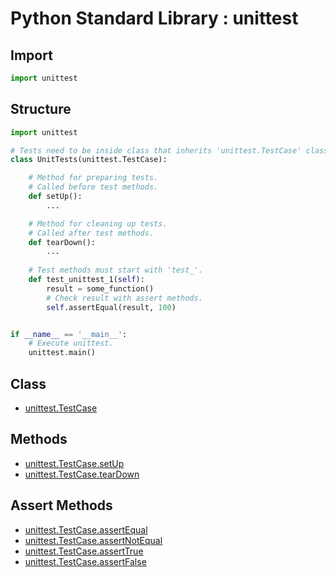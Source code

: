 Python Standard Library : unittest
==================================

Import
------
```python
import unittest
```

Structure
---------
```python
import unittest

# Tests need to be inside class that inherits 'unittest.TestCase' class.
class UnitTests(unittest.TestCase):

    # Method for preparing tests.
    # Called before test methods.
    def setUp():
        ...

    # Method for cleaning up tests.
    # Called after test methods.
    def tearDown():
        ...
    
    # Test methods must start with 'test_'.
    def test_unittest_1(self):
        result = some_function()
        # Check result with assert methods.
        self.assertEqual(result, 100)


if __name__ == '__main__':
    # Execute unittest.
    unittest.main()
```

Class
-----
- [unittest.TestCase](https://docs.python.org/3/library/unittest.html#unittest.TestCase)

Methods
-------
- [unittest.TestCase.setUp](https://docs.python.org/3/library/unittest.html#unittest.TestCase.setUp)
- [unittest.TestCase.tearDown](https://docs.python.org/3/library/unittest.html#unittest.TestCase.tearDown)

Assert Methods
--------------
- [unittest.TestCase.assertEqual](https://docs.python.org/3/library/unittest.html#unittest.TestCase.assertEqual)
- [unittest.TestCase.assertNotEqual](https://docs.python.org/3/library/unittest.html#unittest.TestCase.assertNotEqual)
- [unittest.TestCase.assertTrue](https://docs.python.org/3/library/unittest.html#unittest.TestCase.assertTrue)
- [unittest.TestCase.assertFalse](https://docs.python.org/3/library/unittest.html#unittest.TestCase.assertFalse)